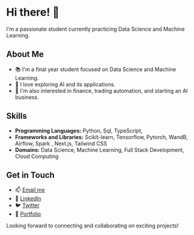 # Hi there! 👋

I'm a passionate student currently practicing Data Science and Machine Learning. 

## About Me

- 📚 I'm a final year student focused on Data Science and Machine Learning.
- 🤖 I love exploring AI and its applications.
- 🌱 I'm also interested in finance, trading automation, and starting an AI business.

## Skills

- **Programming Languages:** Python, Sql, TypeScript, 
- **Frameworks and Libraries:** Scikit-learn, Tensorflow, Pytorch, WandB, Airflow, Spark , Next.js, Tailwind CSS
- **Domains:** Data Science, Machine Learning, Full Stack Development, Cloud Computing

## Get in Touch

- 📫 [Email me](mailto:ravikumarchavva@outook.com)
- 💼 [LinkedIn]( https://www.linkedin.com/in/ravikumar-chavva/)
- 🐦 [Twitter](https://x.com/Ravikumarchavva)
- 🌱 [Portfolio](https://ravikumarchavva.com/)

Looking forward to connecting and collaborating on exciting projects!
